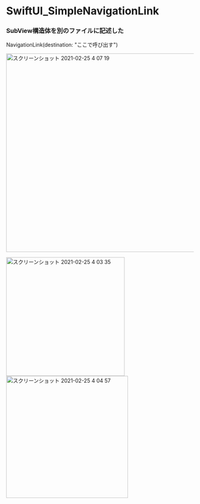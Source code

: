 # SwiftUI_SimpleNavigationLink

### SubView構造体を別のファイルに記述した<br>
NavigationLink(destination: "ここで呼び出す")<br>

<img width="532" alt="スクリーンショット 2021-02-25 4 07 19" src="https://user-images.githubusercontent.com/9380171/109052478-fea6ca80-771e-11eb-8d99-e0c9c36c80dc.png">



<img width="318" alt="スクリーンショット 2021-02-25 4 03 35" src="https://user-images.githubusercontent.com/9380171/109052239-bb4c5c00-771e-11eb-859b-7f88a1ecc235.png"><img width="327" alt="スクリーンショット 2021-02-25 4 04 57" src="https://user-images.githubusercontent.com/9380171/109052230-b8516b80-771e-11eb-9130-d7e8fdd99e5f.png">
